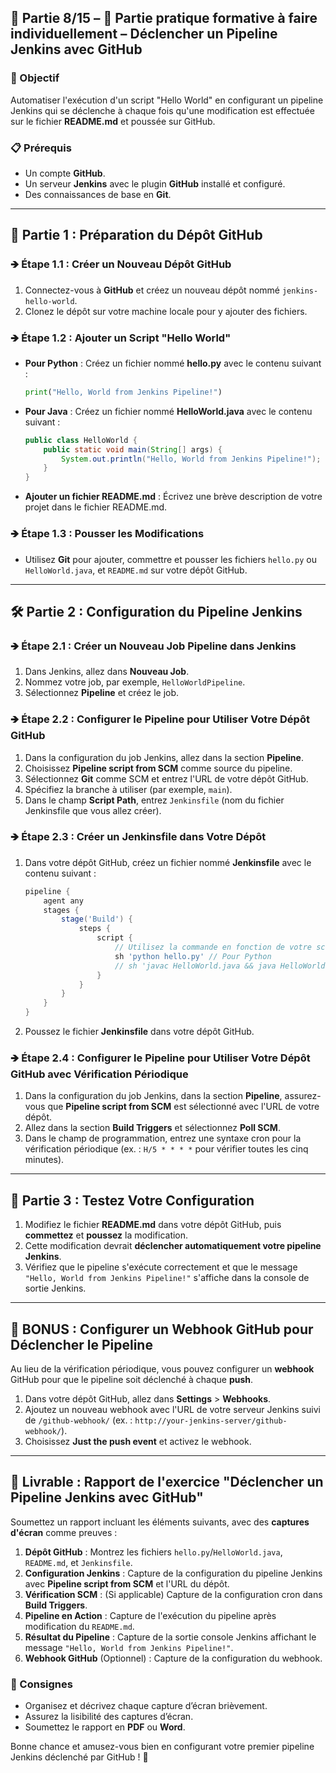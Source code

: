 ## 📝 Partie 8/15 – 🚀 Partie pratique formative à faire individuellement – Déclencher un Pipeline Jenkins avec GitHub

### 🎯 Objectif
Automatiser l'exécution d'un script "Hello World" en configurant un pipeline Jenkins qui se déclenche à chaque fois qu'une modification est effectuée sur le fichier **README.md** et poussée sur GitHub.

### 📋 Prérequis
- Un compte **GitHub**.
- Un serveur **Jenkins** avec le plugin **GitHub** installé et configuré.
- Des connaissances de base en **Git**.

---

## 🔧 Partie 1 : Préparation du Dépôt GitHub

### 🡺 Étape 1.1 : Créer un Nouveau Dépôt GitHub
1. Connectez-vous à **GitHub** et créez un nouveau dépôt nommé `jenkins-hello-world`.
2. Clonez le dépôt sur votre machine locale pour y ajouter des fichiers.

### 🡺 Étape 1.2 : Ajouter un Script "Hello World"
- **Pour Python** : Créez un fichier nommé **hello.py** avec le contenu suivant :
  ```python
  print("Hello, World from Jenkins Pipeline!")
  ```
- **Pour Java** : Créez un fichier nommé **HelloWorld.java** avec le contenu suivant :
  ```java
  public class HelloWorld {
      public static void main(String[] args) {
          System.out.println("Hello, World from Jenkins Pipeline!");
      }
  }
  ```
- **Ajouter un fichier README.md** : Écrivez une brève description de votre projet dans le fichier README.md.

### 🡺 Étape 1.3 : Pousser les Modifications
- Utilisez **Git** pour ajouter, commettre et pousser les fichiers `hello.py` ou `HelloWorld.java`, et `README.md` sur votre dépôt GitHub.

---

## 🛠️ Partie 2 : Configuration du Pipeline Jenkins

### 🡺 Étape 2.1 : Créer un Nouveau Job Pipeline dans Jenkins
1. Dans Jenkins, allez dans **Nouveau Job**.
2. Nommez votre job, par exemple, `HelloWorldPipeline`.
3. Sélectionnez **Pipeline** et créez le job.

### 🡺 Étape 2.2 : Configurer le Pipeline pour Utiliser Votre Dépôt GitHub
1. Dans la configuration du job Jenkins, allez dans la section **Pipeline**.
2. Choisissez **Pipeline script from SCM** comme source du pipeline.
3. Sélectionnez **Git** comme SCM et entrez l'URL de votre dépôt GitHub.
4. Spécifiez la branche à utiliser (par exemple, `main`).
5. Dans le champ **Script Path**, entrez `Jenkinsfile` (nom du fichier Jenkinsfile que vous allez créer).

### 🡺 Étape 2.3 : Créer un Jenkinsfile dans Votre Dépôt
1. Dans votre dépôt GitHub, créez un fichier nommé **Jenkinsfile** avec le contenu suivant :
   ```groovy
   pipeline {
       agent any
       stages {
           stage('Build') {
               steps {
                   script {
                       // Utilisez la commande en fonction de votre script
                       sh 'python hello.py' // Pour Python
                       // sh 'javac HelloWorld.java && java HelloWorld' // Pour Java
                   }
               }
           }
       }
   }
   ```
2. Poussez le fichier **Jenkinsfile** dans votre dépôt GitHub.

### 🡺 Étape 2.4 : Configurer le Pipeline pour Utiliser Votre Dépôt GitHub avec Vérification Périodique
1. Dans la configuration du job Jenkins, dans la section **Pipeline**, assurez-vous que **Pipeline script from SCM** est sélectionné avec l'URL de votre dépôt.
2. Allez dans la section **Build Triggers** et sélectionnez **Poll SCM**.
3. Dans le champ de programmation, entrez une syntaxe cron pour la vérification périodique (ex. : `H/5 * * * *` pour vérifier toutes les cinq minutes).

---

## 🔄 Partie 3 : Testez Votre Configuration

1. Modifiez le fichier **README.md** dans votre dépôt GitHub, puis **commettez** et **poussez** la modification.
2. Cette modification devrait **déclencher automatiquement votre pipeline Jenkins**.
3. Vérifiez que le pipeline s'exécute correctement et que le message `"Hello, World from Jenkins Pipeline!"` s'affiche dans la console de sortie Jenkins.

---

## 🎁 BONUS : Configurer un Webhook GitHub pour Déclencher le Pipeline

Au lieu de la vérification périodique, vous pouvez configurer un **webhook** GitHub pour que le pipeline soit déclenché à chaque **push**.

1. Dans votre dépôt GitHub, allez dans **Settings** > **Webhooks**.
2. Ajoutez un nouveau webhook avec l'URL de votre serveur Jenkins suivi de `/github-webhook/` (ex. : `http://your-jenkins-server/github-webhook/`).
3. Choisissez **Just the push event** et activez le webhook.

---

## 📄 Livrable : Rapport de l'exercice "Déclencher un Pipeline Jenkins avec GitHub"

Soumettez un rapport incluant les éléments suivants, avec des **captures d'écran** comme preuves :

1. **Dépôt GitHub** : Montrez les fichiers `hello.py`/`HelloWorld.java`, `README.md`, et `Jenkinsfile`.
2. **Configuration Jenkins** : Capture de la configuration du pipeline Jenkins avec **Pipeline script from SCM** et l'URL du dépôt.
3. **Vérification SCM** : (Si applicable) Capture de la configuration cron dans **Build Triggers**.
4. **Pipeline en Action** : Capture de l'exécution du pipeline après modification du `README.md`.
5. **Résultat du Pipeline** : Capture de la sortie console Jenkins affichant le message `"Hello, World from Jenkins Pipeline!"`.
6. **Webhook GitHub** (Optionnel) : Capture de la configuration du webhook.

### 📝 Consignes
- Organisez et décrivez chaque capture d’écran brièvement.
- Assurez la lisibilité des captures d’écran.
- Soumettez le rapport en **PDF** ou **Word**.

Bonne chance et amusez-vous bien en configurant votre premier pipeline Jenkins déclenché par GitHub ! 🚀
